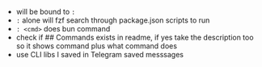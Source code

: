 - will be bound to `:`
- `:` alone will fzf search through package.json scripts to run
- `: <cmd>` does bun command
- check if ## Commands exists in readme, if yes take the description too so it shows command plus what command does
- use CLI libs I saved in Telegram saved messsages
